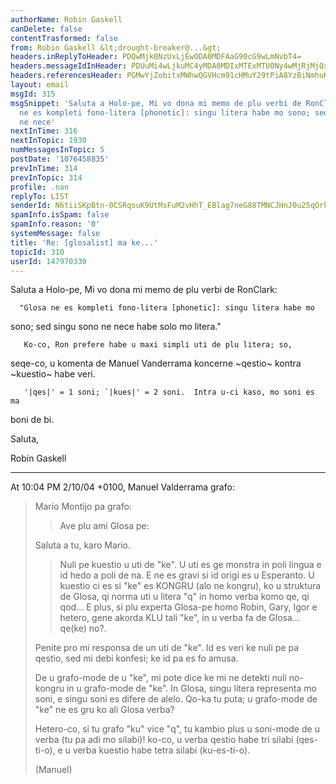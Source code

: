 ```yaml
---
authorName: Robin Gaskell
canDelete: false
contentTrasformed: false
from: Robin Gaskell &lt;drought-breaker@...&gt;
headers.inReplyToHeader: PDQwMjk0NzUxLjEwODA0MDFAaG90cG9wLmNvbT4=
headers.messageIdInHeader: PDUuMi4wLjkuMC4yMDA0MDIxMTExMTU0Ny4wMjRjMjQxMEBwYWNpZmljLm5ldC5hdT4=
headers.referencesHeader: PGMwYjZobitxMWhwQGVHcm91cHMuY29tPiA8YzBiNmhuK3ExaHBAZUdyb3Vwcy5jb20+
layout: email
msgId: 315
msgSnippet: 'Saluta a Holo-pe, Mi vo dona mi memo de plu verbi de RonClark: Glosa
  ne es kompleti fono-litera [phonetic]: singu litera habe mo sono; sed singu sono
  ne nece'
nextInTime: 316
nextInTopic: 1930
numMessagesInTopic: 5
postDate: '1076458835'
prevInTime: 314
prevInTopic: 314
profile: .nan
replyTo: LIST
senderId: N6tiiSKpBtn-0CSRqsuK9UtMsFuM2vHhT_EBlag7neG88TMNCJHnJ0u25qOrk5RZnccnnUTmy7JK5BswXE7EMm_UzdF1yFzVdcBg6LccnXkXttFEUQ
spamInfo.isSpam: false
spamInfo.reason: '0'
systemMessage: false
title: 'Re: [glosalist] ma ke...'
topicId: 310
userId: 147970330
---
```


Saluta a Holo-pe,
    Mi vo dona mi memo de plu verbi de RonClark:

      "Glosa ne es kompleti fono-litera [phonetic]: singu litera habe mo 
sono; sed singu sono ne nece habe solo mo litera."

       Ko-co, Ron prefere habe u maxi simpli uti de plu litera; so, 
seqe-co, u komenta de Manuel Vanderrama koncerne ~qestio~ kontra ~kuestio~ 
habe veri.

       '|qes|' = 1 soni; `|kues|' = 2 soni.  Intra u-ci kaso, mo soni es ma 
boni de bi.

Saluta,

Robin Gaskell
   - - - - - - - - - -
At 10:04 PM 2/10/04 +0100, Manuel Valderrama grafo:
>Mario Montijo pa grafo:
>
> >Ave plu ami Glosa pe:
> >
> >
>Saluta a tu, karo Mario.
>
> >Nuli pe kuestio u uti de "ke". U uti es ge monstra in poli lingua e
> >id hedo a poli de na. E ne es gravi si id origi es u Esperanto. U
> >kuestio ci es si "ke" es KONGRU (alo ne kongru), ko u struktura de
> >Glosa, qi norma uti u litera "q" in homo verba komo qe, qi qod... E
> >plus, si plu experta Glosa-pe homo Robin, Gary, Igor e hetero, gene
> >akorda KLU tali "ke", in u verba fa de Glosa... qe(ke) no?.
> >
> >
>Penite pro mi responsa de un uti de "ke". Id es veri ke nuli pe pa
>qestio, sed mi debi konfesi; ke id pa es fo amusa.
>
>De u grafo-mode de u "ke", mi pote dice ke mi ne detekti nuli no-kongru
>in u grafo-mode de "ke". In Glosa, singu litera representa mo soni, e
>singu soni es difere de alelo. Qo-ka tu puta; u grafo-mode de "ke" ne es
>gru ko ali Glosa verba?
>
>Hetero-co, si tu grafo "ku" vice "q", tu kambio plus u soni-mode de u
>verba (tu pa adi mo silabi)! ko-co, u verba qestio habe tri silabi
>(qes-ti-o), e u verba kuestio habe tetra silabi (ku-es-ti-o).
>
>(Manuel)
>



